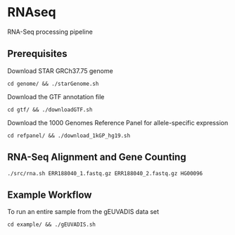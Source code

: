 # RNAseq
RNA-Seq processing pipeline


Prerequisites
-------------

Download STAR GRCh37.75 genome

`cd genome/ && ./starGenome.sh`

Download the GTF annotation file

`cd gtf/ && ./downloadGTF.sh`

Download the 1000 Genomes Reference Panel for allele-specific expression

`cd refpanel/ && ./download_1kGP_hg19.sh`


RNA-Seq Alignment and Gene Counting
-----------------------------------

`./src/rna.sh ERR188040_1.fastq.gz ERR188040_2.fastq.gz HG00096`

Example Workflow
----------------

To run an entire sample from the gEUVADIS data set

`cd example/ && ./gEUVADIS.sh`

